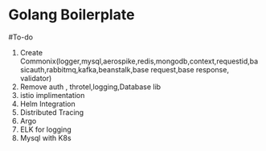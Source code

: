 # Golang Boilerplate

#To-do
1. Create Commonix(logger,mysql,aerospike,redis,mongodb,context,requestid,basicauth,rabbitmq,kafka,beanstalk,base request,base response, validator)
2. Remove auth , throtel,logging,Database lib
3. istio implimentation
4. Helm Integration
5. Distributed Tracing
6. Argo
7. ELK for logging
8. Mysql with K8s
